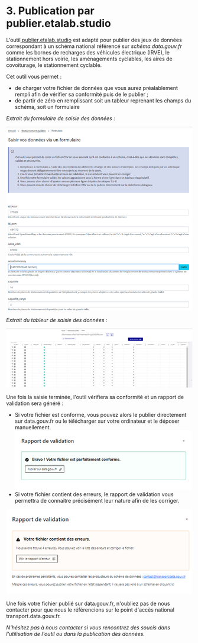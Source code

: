 # 3. Publication par publier.etalab.studio

L'outil[ publier.etalab.studio](https://publier.etalab.studio/) est adapté pour publier des jeux de données correspondant à un schéma national référencé sur _schéma.data.gouv.fr_ comme les bornes de recharges des véhicules électrique (IRVE), le stationnement hors voirie, les aménagements cyclables, les aires de covoiturage, le stationnement cyclable.&#x20;

Cet outil vous permet :&#x20;

* de charger votre fichier de données que vous aurez préalablement rempli afin de vérifier sa conformité puis de le publier ;
* de partir de zéro en remplissant soit un tableur reprenant les champs du schéma, soit un formulaire&#x20;

_Extrait du formulaire de saisie des données :_&#x20;

<img src="../../../.gitbook/assets/image (173) (1).png" alt="" data-size="original">

_Extrait du tableur de saisie des données :_&#x20;

<img src="../../../.gitbook/assets/image (180) (1).png" alt="" data-size="original">



Une fois la saisie terminée, l'outil vérifiera sa conformité et un rapport de validation sera généré :&#x20;

* Si votre fichier est conforme, vous pouvez alors le publier directement sur data.gouv.fr ou le télécharger sur votre ordinateur et le déposer manuellement.<img src="../../../.gitbook/assets/image (170).png" alt="" data-size="original">
* Si votre fichier contient des erreurs, le rapport de validation vous permettra de connaitre précisément leur nature afin de les corriger.&#x20;

&#x20;<img src="../../../.gitbook/assets/image (171).png" alt="" data-size="original">

Une fois votre fichier publié sur data.gouv.fr, n'oubliez pas de nous contacter pour que nous le référencions sur le point d'accès national transport.data.gouv.fr.&#x20;

_N'hésitez pas à nous contacter si vous rencontrez des soucis dans l'utilisation de l'outil ou dans la publication des données._&#x20;
